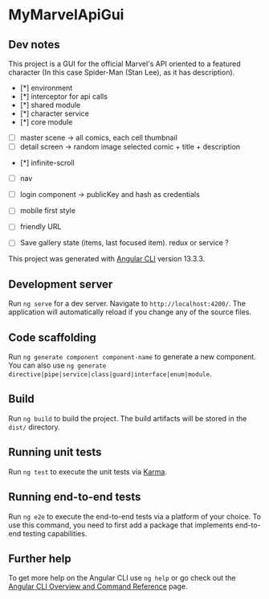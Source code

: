 # MyMarvelApiGui

## Dev notes

This project is a GUI for the official Marvel's API oriented to a featured character (In this case Spider-Man (Stan Lee), as it has description).
* [*] environment 
* [*] interceptor for api calls 
* [*] shared module 
* [*] character service
* [*] core module
* [ ] master scene -> all comics, each cell thumbnail
* [ ] detail screen -> random image selected comic + title + description
* [*] infinite-scroll
* [ ] nav
* [ ] login component -> publicKey and hash as credentials
* [ ] mobile first style
* [ ] friendly URL
* [ ] Save gallery state (items, last focused item). redux or service ?



This project was generated with [Angular CLI](https://github.com/angular/angular-cli) version 13.3.3.

## Development server

Run `ng serve` for a dev server. Navigate to `http://localhost:4200/`. The application will automatically reload if you change any of the source files.

## Code scaffolding

Run `ng generate component component-name` to generate a new component. You can also use `ng generate directive|pipe|service|class|guard|interface|enum|module`.

## Build

Run `ng build` to build the project. The build artifacts will be stored in the `dist/` directory.

## Running unit tests

Run `ng test` to execute the unit tests via [Karma](https://karma-runner.github.io).

## Running end-to-end tests

Run `ng e2e` to execute the end-to-end tests via a platform of your choice. To use this command, you need to first add a package that implements end-to-end testing capabilities.

## Further help

To get more help on the Angular CLI use `ng help` or go check out the [Angular CLI Overview and Command Reference](https://angular.io/cli) page.
